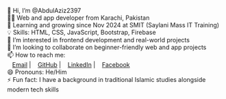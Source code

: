 👋 Hi, I’m @AbdulAziz2397  
👨‍💻 Web and app developer from Karachi, Pakistan  
🌱 Learning and growing since Nov 2024 at SMIT (Saylani Mass IT Training)  
💡 Skills: HTML, CSS, JavaScript, Bootstrap, Firebase  
👀 I’m interested in frontend development and real-world projects  
💞️ I’m looking to collaborate on beginner-friendly web and app projects  
📫 How to reach me:  
&nbsp;&nbsp; [Email](mailto:abdulaziztahir2397@gmail.com) | &nbsp;&nbsp; [GitHub](https://github.com/AbdulAziz2397) | &nbsp;&nbsp; [LinkedIn](https://www.linkedin.com/in/abdulaziztahir) | &nbsp;&nbsp; [Facebook](https://www.facebook.com/abdulaziztahir)  
😄 Pronouns: He/Him  
⚡ Fun fact: I have a background in traditional Islamic studies alongside modern tech skills


<!---
AbdulAziz2397/AbdulAziz2397 is a ✨ special ✨ repository because its `README.md` (this file) appears on your GitHub profile.
You can click the Preview link to take a look at your changes.
--->
